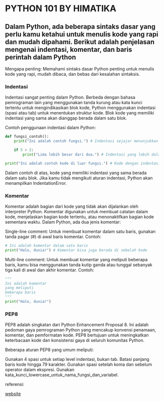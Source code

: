 # PYTHON 101 BY HIMATIKA

## Dalam Python, ada beberapa sintaks dasar yang perlu kamu ketahui untuk menulis kode yang rapi dan mudah dipahami. Berikut adalah penjelasan mengenai indentasi, komentar, dan baris perintah dalam Python

Mengapa penting: Memahami sintaks dasar Python penting untuk menulis kode yang rapi, mudah dibaca, dan bebas dari kesalahan sintaksis.

### Indentasi

Indentasi sangat penting dalam Python. Berbeda dengan bahasa pemrograman lain yang menggunakan tanda kurung atau kata kunci tertentu untuk mengindikasikan blok kode, Python menggunakan indentasi (spasi atau tab) untuk menentukan struktur kode. Blok kode yang memiliki indentasi yang sama akan dianggap berada dalam satu blok.

Contoh penggunaan indentasi dalam Python:

```python
def fungsi_contoh():
    print("Ini adalah contoh fungsi.") # Indentasi sejajar menunjukkan kode dalam blok yang sama

    if 5 > 2:
        print("Lima lebih besar dari dua.") # Indentasi yang lebih dalam menunjukkan blok kode baru

print("Ini adalah contoh kode di luar fungsi.") # Kode dengan indentasi awal berada di luar fungsi
```

Dalam contoh di atas, kode yang memiliki indentasi yang sama berada dalam satu blok. Jika kamu tidak mengikuti aturan indentasi, Python akan menampilkan IndentationError.

### Komentar

Komentar adalah bagian dari kode yang tidak akan dijalankan oleh interpreter Python. Komentar digunakan untuk membuat catatan dalam kode, menjelaskan bagian kode tertentu, atau menonaktifkan bagian kode sementara waktu. Dalam Python, ada dua jenis komentar:

Single-line comment: Untuk membuat komentar dalam satu baris, gunakan tanda pagar (#) di awal baris komentar. Contoh:

```python
# Ini adalah komentar dalam satu baris
print("Halo, dunia!") # Komentar bisa juga berada di sebelah kode
```

Multi-line comment: Untuk membuat komentar yang meliputi beberapa baris, kamu bisa menggunakan tanda kutip ganda atau tunggal sebanyak tiga kali di awal dan akhir komentar. Contoh:

```python
"""
Ini adalah komentar
yang meliputi
beberapa baris
"""
print("Halo, dunia!")
```

### PEP8

PEP8 adalah singkatan dari Python Enhancement Proposal 8. Ini adalah pedoman gaya pemrograman Python yang mencakup konvensi penamaan, komentar, dan pemformatan kode. PEP8 bertujuan untuk meningkatkan keterbacaan kode dan konsistensi gaya di seluruh komunitas Python.

Beberapa aturan PEP8 yang umum meliputi:

Gunakan 4 spasi untuk setiap level indentasi, bukan tab.
Batasi panjang baris kode hingga 79 karakter.
Gunakan spasi setelah koma dan sebelum operator dalam ekspresi.
Gunakan kata_kunci_lowercase_untuk_nama_fungsi_dan_variabel.

referensi:

[website](https://www.malasngoding.com/syntax-dasar-python/)
